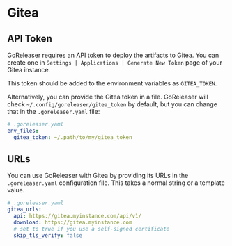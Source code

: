 # Gitea

## API Token

GoReleaser requires an API token to deploy the artifacts to Gitea.
You can create one in `Settings | Applications | Generate New Token` page of your Gitea instance.

This token should be added to the environment variables as `GITEA_TOKEN`.

Alternatively, you can provide the Gitea token in a file.
GoReleaser will check `~/.config/goreleaser/gitea_token` by default, but you can change that in the `.goreleaser.yaml` file:

```yaml
# .goreleaser.yaml
env_files:
  gitea_token: ~/.path/to/my/gitea_token
```

## URLs

You can use GoReleaser with Gitea by providing its URLs in
the `.goreleaser.yaml` configuration file. This takes a normal string or a template value.

```yaml
# .goreleaser.yaml
gitea_urls:
  api: https://gitea.myinstance.com/api/v1/
  download: https://gitea.myinstance.com
  # set to true if you use a self-signed certificate
  skip_tls_verify: false
```
